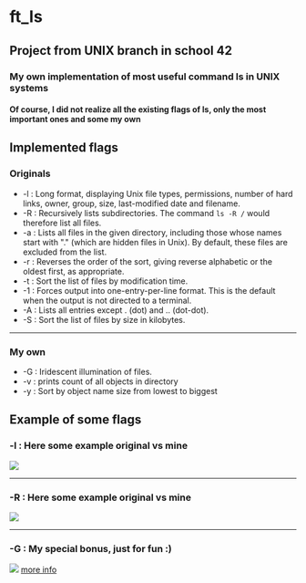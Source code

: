 # ft_ls
## Project from UNIX branch in school 42
### My own implementation of most useful command ls in UNIX systems
#### Of course, I did not realize all the existing flags of ls, only the most important ones and some my own

## Implemented flags
### Originals
* -l : Long format, displaying Unix file types, permissions, number of hard links, owner, group, size, last-modified date and filename.
* -R : Recursively lists subdirectories. The command ``ls -R /`` would therefore list all files.
* -a : Lists all files in the given directory, including those whose names start with "." (which are hidden files in Unix). By default, these files are excluded from the list.
* -r : Reverses the order of the sort, giving reverse alphabetic or the
oldest first, as appropriate.
* -t : Sort the list of files by modification time.
* -1 : Forces output into one-entry-per-line format. This is the default
when the output is not directed to a terminal.
* -A : Lists all entries except . (dot) and .. (dot-dot).
* -S : Sort the list of files by size in kilobytes.
***
### My own
* -G : Iridescent illumination of files.
* -v : prints count of all objects in directory
* -y : Sort by object name size from lowest to biggest

## Example of some flags
### -l : Here some example original vs mine
![](https://thumbs.gfycat.com/OptimisticYellowishCatbird-size_restricted.gif)
***
### -R : Here some example original vs mine
![](https://thumbs.gfycat.com/ReflectingMeekGadwall-size_restricted.gif)
***
### -G : My special bonus, just for fun :)
![](https://thumbs.gfycat.com/BiodegradableIllustriousComet-size_restricted.gif)
[more info](https://github.com/prippa/ft_ls/blob/master/ft_ls.en.pdf)
